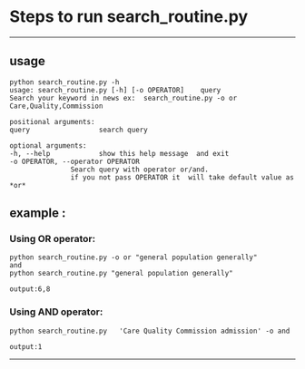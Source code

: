 # Steps to run search_routine.py

----
## usage
    python search_routine.py -h
    usage: search_routine.py [-h] [-o OPERATOR]    query
    Search your keyword in news ex:  search_routine.py -o or Care,Quality,Commission

    positional arguments:
    query                 search query

    optional arguments:
    -h, --help            show this help message  and exit
    -o OPERATOR, --operator OPERATOR
                   Search query with operator or/and.
                   if you not pass OPERATOR it  will take default value as *or*


example :
----

### Using OR operator:
    python search_routine.py -o or "general population generally"
    and
    python search_routine.py "general population generally"

    output:6,8

### Using AND operator:
    python search_routine.py   'Care Quality Commission admission' -o and

    output:1

----